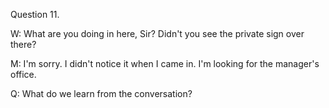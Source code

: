 Question 11.

W: What are you doing in here, Sir? Didn't you see the private sign over there?

M: I'm sorry. I didn't notice it when I came in. I'm looking for the manager's office.

Q: What do we learn from the conversation?

